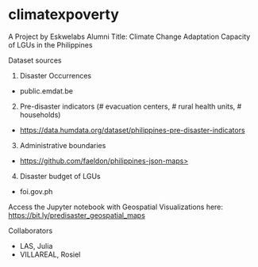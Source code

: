 # climatexpoverty
A Project by Eskwelabs Alumni
Title: Climate Change Adaptation Capacity of LGUs in the Philippines

Dataset sources
1. Disaster Occurrences 
- public.emdat.be
2. Pre-disaster indicators (# evacuation centers, # rural health units, # households) 
- https://data.humdata.org/dataset/philippines-pre-disaster-indicators
3. Administrative boundaries 
- https://github.com/faeldon/philippines-json-maps>
4. Disaster budget of LGUs 
- foi.gov.ph

Access the Jupyter notebook with Geospatial Visualizations here:
https://bit.ly/predisaster_geospatial_maps

Collaborators
- LAS, Julia
- VILLAREAL, Rosiel

